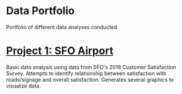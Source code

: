 # Data Portfolio
Portfolio of different data analyses conducted 

# [Project 1: SFO Airport](https://github.com/frickinfriche/SFO_Airport)
Basic data analysis using data from SFO's 2018 Customer Satisfaction Survey. 
Attempts to identify relationship between satisfaction with roads/signage and overall satisfaction. 
Generates several graphics to visualize data. 
